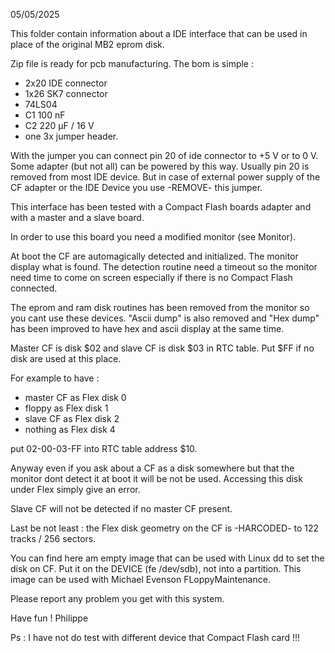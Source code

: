 05/05/2025

This folder contain information about a IDE interface that can be used in place of the original MB2 eprom disk.

Zip file is ready for pcb manufacturing.
The bom is simple :
- 2x20 IDE connector
- 1x26 SK7 connector
- 74LS04
- C1 100 nF
- C2 220 µF / 16 V
- one 3x jumper header.

With the jumper you can connect pin 20 of ide connector to +5 V or to 0 V. Some adapter (but not all) can be powered by this way.
Usually pin 20 is removed from most IDE device.
But in case of external power supply of the CF adapter or the IDE Device you use -REMOVE- this jumper. 

This interface has been tested with a Compact Flash boards adapter and with a master and a slave board.

In order to use this board you need a modified monitor (see Monitor).

At boot the CF are automagically detected and initialized. The monitor display what is found.
The detection routine need a timeout so the monitor need time to come on screen especially if there is no Compact Flash connected.

The eprom and ram disk routines has been removed from the monitor so you cant use these devices.
"Ascii dump" is also removed and "Hex dump" has been improved to have hex and ascii display at the same time.

Master CF is disk $02 and slave CF is disk $03 in RTC table. Put $FF if no disk are used at this place.

For example to have :
- master CF as Flex disk 0
- floppy as Flex disk 1
- slave CF as Flex disk 2
- nothing as Flex disk 4

put 02-00-03-FF into RTC table address $10.

Anyway even if you ask about a CF as a disk somewhere but that the monitor dont detect it at boot it will be not be used.
Accessing this disk under Flex simply give an error.

Slave CF will not be detected if no master CF present. 

Last be not least : the Flex disk geometry on the CF is -HARCODED- to 122 tracks / 256 sectors.

You can find here am empty image that can be used with Linux dd to set the disk on CF.
Put it on the DEVICE (fe /dev/sdb), not into a partition.
This image can be used with Michael Evenson FLoppyMaintenance.

Please report any problem you get with this system.
  
Have fun !
Philippe

Ps : I have not do test with different device that Compact Flash card !!!
